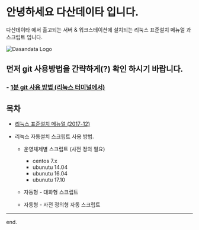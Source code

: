 # 안녕하세요 다산데이타 입니다.  
다산데이타 에서 출고되는 서버 & 워크스테이션에 설치되는 리눅스 표준설치 메뉴얼 과 스크립트 입니다.  

![Dasandata Logo](http://www.dasandata.co.kr/dasanlogo.jpg)

## 먼저 git 사용방법을 간략하게(?) 확인 하시기 바랍니다.    
### - [1분 git 사용 방법 (리눅스 터미널에서)][how-to-git]

[how-to-git]: https://github.com/dasandata/dasandata-LinuxInstall/blob/master/how-to-git.md#1%EB%B6%84-git-%EC%82%AC%EC%9A%A9-%EB%B0%A9%EB%B2%95-%EB%A6%AC%EB%88%85%EC%8A%A4-%ED%84%B0%EB%AF%B8%EB%84%90%EC%97%90%EC%84%9C


## 목차
- [리눅스 표준설치 메뉴얼 (2017-12)][standard_install.md]  

[standard_install.md]:  https://github.com/dasandata/dasandata-LinuxInstall/blob/master/standard_install.md#%EB%8B%A4%EC%82%B0%EB%8D%B0%EC%9D%B4%ED%83%80-%EB%A6%AC%EB%88%85%EC%8A%A4-%EC%84%A4%EC%B9%98-%ED%91%9C%EC%A4%80%EC%95%88-20171228

- 리눅스 자동설치 스크립트 사용 방법.
  - 운영체제별 스크립트 (사전 정의 필요)
      - centos 7.x
      - ubunutu 14.04
      - ubunutu 16.04
      - ubunutu 17.10  

  - 자동형 - 대화형 스크립트
  - 자동형 - 사전 정의형 자동 스크립트

***
end.
